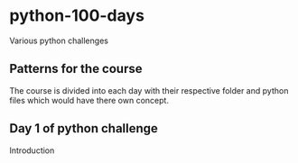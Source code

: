 # python-100-days
Various python challenges 
## Patterns for the course
The course is divided into each day with their respective folder and python files which would have there own concept.
## Day 1 of python challenge 
Introduction
